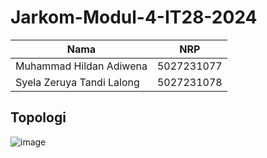 # Jarkom-Modul-4-IT28-2024

| Nama                             | NRP        |
| -------------------------------- | ---------- |
| Muhammad Hildan Adiwena          | 5027231077 |
| Syela Zeruya Tandi Lalong        | 5027231078 |

## Topologi
![image](https://github.com/user-attachments/assets/5845a2a4-b0b0-49c2-80b2-7007817673e2)
